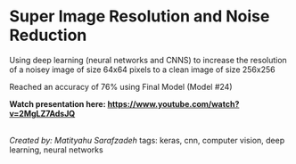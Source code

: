 # Super Image Resolution and Noise Reduction
Using deep learning (neural networks and CNNS) to increase the resolution of a noisey image of size 64x64 pixels to a clean image of size 256x256

Reached an accuracy of 76% using Final Model (Model \#24)

**Watch presentation here: https://www.youtube.com/watch?v=2MgLZ7AdsJQ**
<br /><br />

*Created by:
Matityahu Sarafzadeh*
tags: keras, cnn, computer vision, deep learning, neural networks
